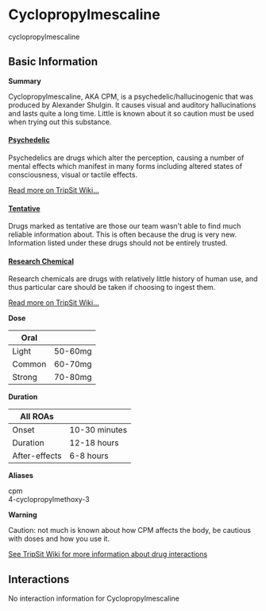 # Cyclopropylmescaline

cyclopropylmescaline

## Basic Information

**Summary**

Cyclopropylmescaline, AKA CPM, is a psychedelic/hallucinogenic that was produced by Alexander Shulgin. It causes visual and auditory hallucinations and lasts quite a long time. Little is known about it so caution must be used when trying out this substance.

#### [Psychedelic](/category/psychedelic)

Psychedelics are drugs which alter the perception, causing a number of mental effects which manifest in many forms including altered states of consciousness, visual or tactile effects.

[Read more on TripSit Wiki...](#{category.wiki})

#### [Tentative](/category/tentative)

Drugs marked as tentative are those our team wasn't able to find much reliable information about. This is often because the drug is very new. Information listed under these drugs should not be entirely trusted.

#### [Research Chemical](/category/research-chemical)

Research chemicals are drugs with relatively little history of human use, and thus particular care should be taken if choosing to ingest them.

[Read more on TripSit Wiki...](#{category.wiki})

**Dose**

| Oral   |         |
| ------ | ------- |
| Light  | 50-60mg |
| Common | 60-70mg |
| Strong | 70-80mg |

**Duration**

| All ROAs      |               |
| ------------- | ------------- |
| Onset         | 10-30 minutes |
| Duration      | 12-18 hours   |
| After-effects | 6-8 hours     |

**Aliases**

cpm  
4-cyclopropylmethoxy-3  

**Warning**

Caution: not much is known about how CPM affects the body, be cautious with doses and how you use it.

[See TripSit Wiki for more information about drug interactions](http://combo.tripsit.me/)

## Interactions

No interaction information for Cyclopropylmescaline